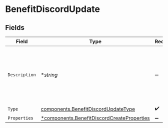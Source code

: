 # BenefitDiscordUpdate


## Fields

| Field                                                                                                   | Type                                                                                                    | Required                                                                                                | Description                                                                                             |
| ------------------------------------------------------------------------------------------------------- | ------------------------------------------------------------------------------------------------------- | ------------------------------------------------------------------------------------------------------- | ------------------------------------------------------------------------------------------------------- |
| `Description`                                                                                           | **string*                                                                                               | :heavy_minus_sign:                                                                                      | The description of the benefit. Will be displayed on products having this benefit.                      |
| `Type`                                                                                                  | [components.BenefitDiscordUpdateType](../../models/components/benefitdiscordupdatetype.md)              | :heavy_check_mark:                                                                                      | N/A                                                                                                     |
| `Properties`                                                                                            | [*components.BenefitDiscordCreateProperties](../../models/components/benefitdiscordcreateproperties.md) | :heavy_minus_sign:                                                                                      | N/A                                                                                                     |